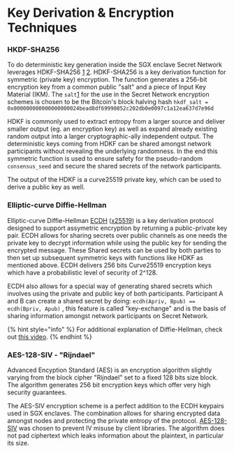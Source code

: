 # Key Derivation & Encryption Techniques

### HKDF-SHA256

To do deterministic key generation inside the SGX enclave Secret Network leverages HDKF-SHA256 [1](https://tools.ietf.org/html/rfc5869#section-2) [2](https://en.wikipedia.org/wiki/HKDF). HDKF-SHA256 is a key derivation function for symmetric (private key) encryption. The function generates a 256-bit encryption key from a common public "salt" and a piece of Input Key Material (IKM). The `salt`[1](https://tools.ietf.org/html/rfc5869#section-3.1) for the use in the Secret Network encryption schemes is chosen to be the Bitcoin's block halving hash `hkdf_salt = 0x000000000000000000024bead8df69990852c202db0e0097c1a12ea637d7e96d`&#x20;

HDKF is commonly used to extract entropy from a larger source and deliver smaller output (eg. an encryption key) as well as expand already existing random output into a larger cryptographic-ally independent output. The deterministic keys coming from HDKF can be shared amongst network participants without revealing the underlying randomness. In the end this symmetric function is used to ensure safety for the pseudo-random `consensus_seed` and secure the shared secrets of the network participants.&#x20;

The output of the HDKF is a curve25519 private key, which can be used to derive a public key as well.

### Elliptic-curve Diffie-Hellman

Elliptic-curve Diffie-Hellman [ECDH](https://en.wikipedia.org/wiki/Elliptic-curve\_Diffie%E2%80%93Hellman) ([x25519](https://tools.ietf.org/html/rfc7748#section-6)) is a key derivation protocol designed to support assymetric encryption by returning a public-private key pair. ECDH allows for sharing secrets over public channels as one needs the private key to decrypt information while using the public key for sending the encrypted message. These Shared secrets can be used by both parties to then set up subsequent symmetric keys with functions like HDKF as mentioned above. ECDH delivers 256 bits Curve25519 encryption keys which have a probabilistic level of security of 2^128.

ECDH also allows for a special way of generating shared secrets which involves using the private and public key of both participants. Participant A and B can create a shared secret by doing: `ecdh(Apriv, Bpub) == ecdh(Bpriv, Apub)` , this feature is called "key-exchange" and is the basis of sharing information amongst network participants on Secret Network.

{% hint style="info" %}
For additional explanation of Diffie-Hellman, check out [this video](https://www.youtube.com/watch?v=NmM9HA2MQGI\&t=166s).
{% endhint %}

### AES-128-SIV - "Rijndael"

Advanced Encyption Standard (AES) is an encryption algorithm slightly varying from the block cipher "Rijndael" set to a fixed 128 bits size block. The algorithm generates 256 bit encryption keys which offer very high security guarantees.&#x20;

The AES-SIV encryption scheme is a perfect addition to the ECDH keypairs used in SGX enclaves. The combination allows for sharing encrypted data amongst nodes and protecting the private entropy of the protocol. [AES-128-SIV](https://tools.ietf.org/html/rfc5297) was chosen to prevent IV misuse by client libraries. The algorithm does not pad ciphertext which leaks information about the plaintext, in particular its size.
